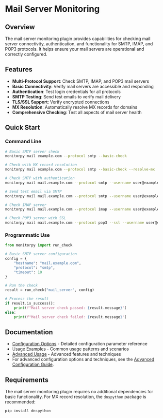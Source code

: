 # Mail Server Monitoring

## Overview

The mail server monitoring plugin provides capabilities for checking mail server connectivity, authentication, and functionality for SMTP, IMAP, and POP3 protocols. It helps ensure your mail servers are operational and correctly configured.

## Features

- **Multi-Protocol Support**: Check SMTP, IMAP, and POP3 mail servers
- **Basic Connectivity**: Verify mail servers are accessible and responding
- **Authentication**: Test login credentials for all protocols
- **SMTP Testing**: Send test emails to verify mail delivery
- **TLS/SSL Support**: Verify encrypted connections
- **MX Resolution**: Automatically resolve MX records for domains
- **Comprehensive Checking**: Test all aspects of mail server health

## Quick Start

### Command Line

```bash
# Basic SMTP server check
monitorpy mail example.com --protocol smtp --basic-check

# Check with MX record resolution
monitorpy mail example.com --protocol smtp --basic-check --resolve-mx

# Check SMTP with authentication
monitorpy mail mail.example.com --protocol smtp --username user@example.com --password yourpassword

# Send test email via SMTP
monitorpy mail mail.example.com --protocol smtp --username user@example.com --password yourpassword --send-test --from user@example.com --to recipient@example.com

# Check IMAP server
monitorpy mail mail.example.com --protocol imap --username user@example.com --password yourpassword

# Check POP3 server with SSL
monitorpy mail mail.example.com --protocol pop3 --ssl --username user@example.com --password yourpassword
```

### Programmatic Use

```python
from monitorpy import run_check

# Basic SMTP server configuration
config = {
    "hostname": "mail.example.com",
    "protocol": "smtp",
    "timeout": 10
}

# Run the check
result = run_check("mail_server", config)

# Process the result
if result.is_success():
    print(f"Mail server check passed: {result.message}")
else:
    print(f"Mail server check failed: {result.message}")
```

## Documentation

- [Configuration Options](configuration.md) - Detailed configuration parameter reference
- [Usage Examples](examples.md) - Common usage patterns and scenarios
- [Advanced Usage](advanced.md) - Advanced features and techniques
- For advanced configuration options and techniques, see the [Advanced Configuration Guide](../../reference/advanced_configuration.md).

## Requirements

The mail server monitoring plugin requires no additional dependencies for basic functionality. For MX record resolution, the `dnspython` package is recommended:

```bash
pip install dnspython
```
